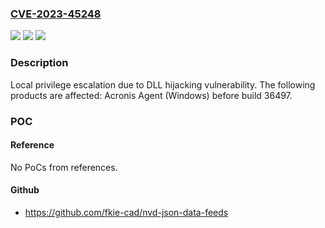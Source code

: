 ### [CVE-2023-45248](https://cve.mitre.org/cgi-bin/cvename.cgi?name=CVE-2023-45248)
![](https://img.shields.io/static/v1?label=Product&message=Acronis%20Agent&color=blue)
![](https://img.shields.io/static/v1?label=Version&message=unspecified%3C%2036497%20&color=brighgreen)
![](https://img.shields.io/static/v1?label=Vulnerability&message=CWE-427&color=brighgreen)

### Description

Local privilege escalation due to DLL hijacking vulnerability. The following products are affected: Acronis Agent (Windows) before build 36497.

### POC

#### Reference
No PoCs from references.

#### Github
- https://github.com/fkie-cad/nvd-json-data-feeds


